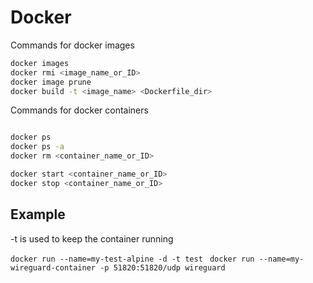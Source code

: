 
# Docker


Commands for docker images

``` bash
docker images
docker rmi <image_name_or_ID>
docker image prune
docker build -t <image_name> <Dockerfile_dir>
```

Commands for docker containers

``` bash 

docker ps
docker ps -a
docker rm <container_name_or_ID>

docker start <container_name_or_ID>
docker stop <container_name_or_ID>

```


## Example

-t is used to keep the container running

`docker run --name=my-test-alpine -d -t test `
`docker run --name=my-wireguard-container -p 51820:51820/udp wireguard`


